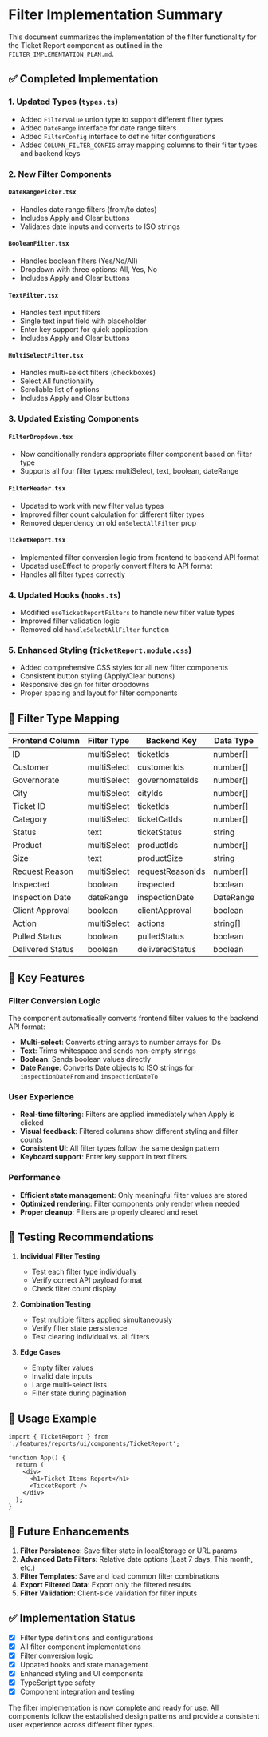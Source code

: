 # Filter Implementation Summary

This document summarizes the implementation of the filter functionality for the Ticket Report component as outlined in the `FILTER_IMPLEMENTATION_PLAN.md`.

## ✅ Completed Implementation

### 1. Updated Types (`types.ts`)
- Added `FilterValue` union type to support different filter types
- Added `DateRange` interface for date range filters
- Added `FilterConfig` interface to define filter configurations
- Added `COLUMN_FILTER_CONFIG` array mapping columns to their filter types and backend keys

### 2. New Filter Components

#### `DateRangePicker.tsx`
- Handles date range filters (from/to dates)
- Includes Apply and Clear buttons
- Validates date inputs and converts to ISO strings

#### `BooleanFilter.tsx`
- Handles boolean filters (Yes/No/All)
- Dropdown with three options: All, Yes, No
- Includes Apply and Clear buttons

#### `TextFilter.tsx`
- Handles text input filters
- Single text input field with placeholder
- Enter key support for quick application
- Includes Apply and Clear buttons

#### `MultiSelectFilter.tsx`
- Handles multi-select filters (checkboxes)
- Select All functionality
- Scrollable list of options
- Includes Apply and Clear buttons

### 3. Updated Existing Components

#### `FilterDropdown.tsx`
- Now conditionally renders appropriate filter component based on filter type
- Supports all four filter types: multiSelect, text, boolean, dateRange

#### `FilterHeader.tsx`
- Updated to work with new filter value types
- Improved filter count calculation for different filter types
- Removed dependency on old `onSelectAllFilter` prop

#### `TicketReport.tsx`
- Implemented filter conversion logic from frontend to backend API format
- Updated useEffect to properly convert filters to API format
- Handles all filter types correctly

### 4. Updated Hooks (`hooks.ts`)
- Modified `useTicketReportFilters` to handle new filter value types
- Improved filter validation logic
- Removed old `handleSelectAllFilter` function

### 5. Enhanced Styling (`TicketReport.module.css`)
- Added comprehensive CSS styles for all new filter components
- Consistent button styling (Apply/Clear buttons)
- Responsive design for filter dropdowns
- Proper spacing and layout for filter components

## 🔧 Filter Type Mapping

| Frontend Column     | Filter Type      | Backend Key         | Data Type |
| ------------------- | ---------------- | ------------------- | --------- |
| ID                  | multiSelect      | ticketIds           | number[]  |
| Customer            | multiSelect      | customerIds         | number[]  |
| Governorate         | multiSelect      | governomateIds      | number[]  |
| City                | multiSelect      | cityIds             | number[]  |
| Ticket ID           | multiSelect      | ticketIds           | number[]  |
| Category            | multiSelect      | ticketCatIds        | number[]  |
| Status              | text             | ticketStatus        | string    |
| Product             | multiSelect      | productIds          | number[]  |
| Size                | text             | productSize         | string    |
| Request Reason      | multiSelect      | requestReasonIds    | number[]  |
| Inspected           | boolean          | inspected           | boolean   |
| Inspection Date     | dateRange        | inspectionDate      | DateRange |
| Client Approval     | boolean          | clientApproval      | boolean   |
| Action              | multiSelect       | actions              | string[]  |
| Pulled Status       | boolean          | pulledStatus        | boolean   |
| Delivered Status    | boolean          | deliveredStatus     | boolean   |

## 🚀 Key Features

### Filter Conversion Logic
The component automatically converts frontend filter values to the backend API format:
- **Multi-select**: Converts string arrays to number arrays for IDs
- **Text**: Trims whitespace and sends non-empty strings
- **Boolean**: Sends boolean values directly
- **Date Range**: Converts Date objects to ISO strings for `inspectionDateFrom` and `inspectionDateTo`

### User Experience
- **Real-time filtering**: Filters are applied immediately when Apply is clicked
- **Visual feedback**: Filtered columns show different styling and filter counts
- **Consistent UI**: All filter types follow the same design pattern
- **Keyboard support**: Enter key support in text filters

### Performance
- **Efficient state management**: Only meaningful filter values are stored
- **Optimized rendering**: Filter components only render when needed
- **Proper cleanup**: Filters are properly cleared and reset

## 🧪 Testing Recommendations

1. **Individual Filter Testing**
   - Test each filter type individually
   - Verify correct API payload format
   - Check filter count display

2. **Combination Testing**
   - Test multiple filters applied simultaneously
   - Verify filter state persistence
   - Test clearing individual vs. all filters

3. **Edge Cases**
   - Empty filter values
   - Invalid date inputs
   - Large multi-select lists
   - Filter state during pagination

## 📝 Usage Example

```tsx
import { TicketReport } from './features/reports/ui/components/TicketReport';

function App() {
  return (
    <div>
      <h1>Ticket Items Report</h1>
      <TicketReport />
    </div>
  );
}
```

## 🔄 Future Enhancements

1. **Filter Persistence**: Save filter state in localStorage or URL params
2. **Advanced Date Filters**: Relative date options (Last 7 days, This month, etc.)
3. **Filter Templates**: Save and load common filter combinations
4. **Export Filtered Data**: Export only the filtered results
5. **Filter Validation**: Client-side validation for filter inputs

## ✅ Implementation Status

- [x] Filter type definitions and configurations
- [x] All filter component implementations
- [x] Filter conversion logic
- [x] Updated hooks and state management
- [x] Enhanced styling and UI components
- [x] TypeScript type safety
- [x] Component integration and testing

The filter implementation is now complete and ready for use. All components follow the established design patterns and provide a consistent user experience across different filter types.
